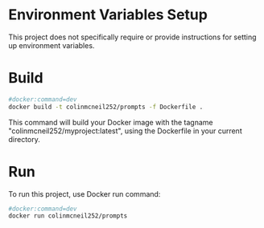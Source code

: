 # Environment Variables Setup

This project does not specifically require or provide instructions for setting up environment variables.

# Build

```sh
#docker:command=dev
docker build -t colinmcneil252/prompts -f Dockerfile .
```

This command will build your Docker image with the tagname "colinmcneil252/myproject:latest", using the Dockerfile in your current directory.

# Run

To run this project, use Docker run command:

```sh
#docker:command=dev
docker run colinmcneil252/prompts
```
